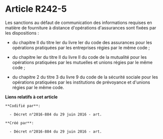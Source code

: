 # Article R242-5

Les sanctions au défaut de communication des informations requises en matière de fourniture à distance d'opérations
d'assurances sont fixées par les dispositions :

- du chapitre II du titre Ier du livre Ier du code des assurances pour les opérations pratiquées par les entreprises régies
par le même code ;

- du chapitre Ier du titre II du livre II du code de la mutualité pour les opérations pratiquées par les mutuelles et unions
régies par le même code ;

- du chapitre 2 du titre 3 du livre 9 du code de la sécurité sociale pour les opérations pratiquées par les institutions de
prévoyance et d'unions régies par le même code.

**Liens relatifs à cet article**

	**Codifié par**:

	  - Décret n°2016-884 du 29 juin 2016 - art.

	**Créé par**:

	  - Décret n°2016-884 du 29 juin 2016 - art.
